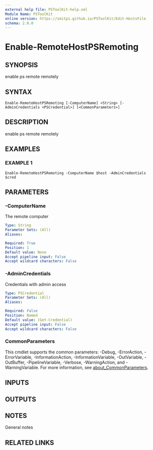 ```yaml
---
external help file: PSToolKit-help.xml
Module Name: PSToolKit
online version: https://smitpi.github.io/PSToolKit/Edit-HostsFile
schema: 2.0.0
---
```


# Enable-RemoteHostPSRemoting

## SYNOPSIS
enable ps remote remotely

## SYNTAX

```
Enable-RemoteHostPSRemoting [-ComputerName] <String> [-AdminCredentials <PSCredential>] [<CommonParameters>]
```

## DESCRIPTION
enable ps remote remotely

## EXAMPLES

### EXAMPLE 1
```
Enable-RemoteHostPSRemoting -ComputerName $host -AdminCredentials $cred
```

## PARAMETERS

### -ComputerName
The remote computer

```yaml
Type: String
Parameter Sets: (All)
Aliases:

Required: True
Position: 1
Default value: None
Accept pipeline input: False
Accept wildcard characters: False
```

### -AdminCredentials
Credentials with admin access

```yaml
Type: PSCredential
Parameter Sets: (All)
Aliases:

Required: False
Position: Named
Default value: (Get-Credential)
Accept pipeline input: False
Accept wildcard characters: False
```

### CommonParameters
This cmdlet supports the common parameters: -Debug, -ErrorAction, -ErrorVariable, -InformationAction, -InformationVariable, -OutVariable, -OutBuffer, -PipelineVariable, -Verbose, -WarningAction, and -WarningVariable. For more information, see [about_CommonParameters](http://go.microsoft.com/fwlink/?LinkID=113216).

## INPUTS

## OUTPUTS

## NOTES
General notes

## RELATED LINKS
